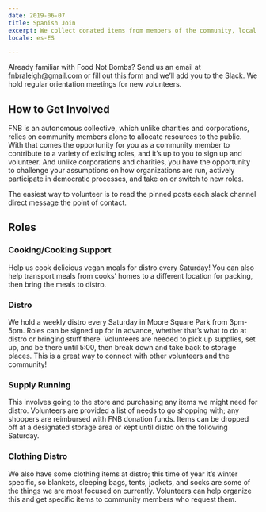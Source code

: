 ```yaml
---
date: 2019-06-07
title: Spanish Join
excerpt: We collect donated items from members of the community, local groceries and food outlets and distribute them. You can help.
locale: es-ES

---
```

Already familiar with Food Not Bombs? Send us an email at fnbraleigh@gmail.com or fill out [this form](https://docs.google.com/forms/d/1TUPZ59twW5fdEICkD4JJlhRbLS2bN_VBJUMXUnNEJCA/) and we’ll add you to the Slack. We hold regular orientation meetings for new volunteers.

## How to Get Involved

FNB is an autonomous collective, which unlike charities and corporations, relies on community members alone to allocate resources to the public. With that comes the opportunity for you as a community member to contribute to a variety of existing roles, and it’s up to you to sign up and volunteer. And unlike corporations and charities, you have the opportunity to challenge your assumptions on how organizations are run, actively participate in democratic processes, and take on or switch to new roles.

The easiest way to volunteer is to read the pinned posts each slack channel direct message the point of contact.

## Roles

### Cooking/Cooking Support

Help us cook delicious vegan meals for distro every Saturday! You can also help transport meals from cooks’ homes to a different location for packing, then bring the meals to distro.

### Distro

We hold a weekly distro every Saturday in Moore Square Park from 3pm-5pm. Roles can be signed up for in advance, whether that’s what to do at distro or bringing stuff there. Volunteers are needed to pick up supplies, set up, and be there until 5:00, then break down and take back to storage places. This is a great way to connect with other volunteers and the community!

### Supply Running

This involves going to the store and purchasing any items we might need for distro. Volunteers are provided a list of needs to go shopping with; any shoppers are reimbursed with FNB donation funds. Items can be dropped off at a designated storage area or kept until distro on the following Saturday.

### Clothing Distro

We also have some clothing items at distro; this time of year it’s winter specific, so blankets, sleeping bags, tents, jackets, and socks are some of the things we are most focused on currently. Volunteers can help organize this and get specific items to community members who request them.
